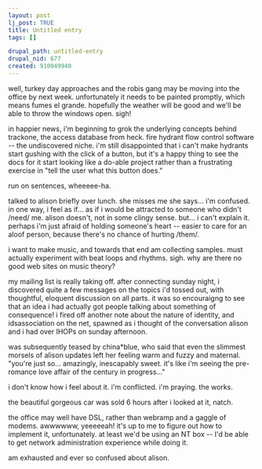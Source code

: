 ```yaml
--- 
layout: post
lj_post: TRUE
title: Untitled entry
tags: []

drupal_path: untitled-entry
drupal_nid: 677
created: 910049940
---
```

well, turkey day approaches and the robis gang may be moving into the office by next week. unfortunately it needs to be painted promptly, which means fumes el grande. hopefully the weather will be good and we'll be able to throw the windows open. sigh!

in happier news, i'm beginning to grok the underlying concepts behind trackone, the access database from heck. fire hydrant flow control software -- the undiscovered niche. i'm still disappointed that i can't make hydrants start gushing with the click of a button, but it's a happy thing to see the docs for it start looking like a do-able project rather than a frustrating exercise in "tell the user what this button does."

run on sentences, wheeeee-ha.

talked to alison briefly over lunch. she misses me she says... i'm confused. in one way, i feel as if... as if i would be attracted to someone who didn't /need/ me. alison doesn't, not in some clingy sense. but... i can't explain it. perhaps i'm just afraid of holding someone's heart -- easier to care for an aloof person, because there's no chance of hurting /them/.

i want to make music, and towards that end am collecting samples. must actually experiment with beat loops and rhythms. sigh. why are there no good web sites on music theory?

my mailing list is really taking off. after connecting sunday night, i discovered quite a few messages on the topics i'd tossed out, with thoughtful, eloquent discussion on all parts. it was so encouraigng to see that an idea i had actually got people talking about something of consequence! i fired off another note about the nature of identity, and idsassociation on the net, spawned as i thought of the conversation alison and i had over IHOPs on sunday afternoon.

was subsequently teased by china*blue, who said that even the slimmest morsels of alison updates left her feeling warm and fuzzy and maternal. "you're just so... amazingly, inescapably sweet. it's like i'm seeing the pre-romance love affair of the century in progress..."

i don't know how i feel about it. i'm conflicted. i'm praying. the works.

the beautiful gorgeous car was sold 6 hours after i looked at it, natch.

the office may well have DSL, rather than webramp and a gaggle of modems. awwwwww, yeeeeeah! it's up to me to figure out how to implement it, unfortunately. at least we'd be using an NT box -- I'd be able to get network administration experience while doing it. 

am exhausted and ever so confused about alison.
